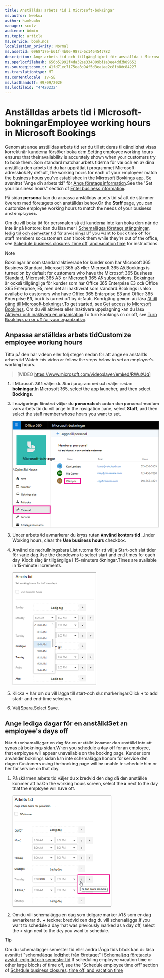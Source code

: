 ```yaml
---
title: Anställdas arbets tid i Microsoft-bokningar
ms.author: kwekua
author: kwekuako
manager: scotv
audience: Admin
ms.topic: article
ms.service: bookings
localization_priority: Normal
ms.assetid: 0968717e-b61f-4b06-987c-6c1464541782
description: Ange arbets tid och tillgänglighet för anställda i Microsoft-bokningar.
ms.openlocfilehash: 656b52992f4da32ae334809bd1a3ee4dd3b89652
ms.sourcegitcommit: 41fd71ec7175ea3b94f5d3ea1ae2c8fb8dc84227
ms.translationtype: MT
ms.contentlocale: sv-SE
ms.lasthandoff: 09/09/2020
ms.locfileid: "47420232"
---
```

# <a name="employee-working-hours-in-microsoft-bookings"></a><span data-ttu-id="3282f-103">Anställdas arbets tid i Microsoft-bokningar</span><span class="sxs-lookup"><span data-stu-id="3282f-103">Employee working hours in Microsoft Bookings</span></span>

<span data-ttu-id="3282f-104">Genom att ange anställdas arbets tid ser du till att deras tillgänglighet visas korrekt när kunderna försöker boka dem.</span><span class="sxs-lookup"><span data-stu-id="3282f-104">Setting employee working hours ensures that their availability is accurately shown when your customers try to book them.</span></span> <span data-ttu-id="3282f-105">Som standard matchar arbets tiderna för var och en av dina anställda den arbets tid du har upprättat i programmet Microsoft-adressbok.</span><span class="sxs-lookup"><span data-stu-id="3282f-105">By default, the working hours for each of your employees match the business hours you've established in the Microsoft Bookings app.</span></span> <span data-ttu-id="3282f-106">Se avsnittet "Ange din arbets tid" för [Ange företags information](enter-business-information.md#set-your-business-hours).</span><span class="sxs-lookup"><span data-stu-id="3282f-106">See the "Set your business hours" section of [Enter business information](enter-business-information.md#set-your-business-hours).</span></span>

<span data-ttu-id="3282f-107">På sidan **personal** kan du anpassa anställdas arbets tid så att de stämmer överens med företagets och anställdas behov.</span><span class="sxs-lookup"><span data-stu-id="3282f-107">On the **Staff** page, you can customize employee working hours to match the needs of your business and employees.</span></span>

<span data-ttu-id="3282f-108">Om du vill boka tid för personalen så att kunderna inte kan boka dem när de inte är på kontoret kan du läsa mer i [Schemalägga företags stängningar, ledig tid och semester tid](schedule-closures-time-off-vacation.md) för anvisningar.</span><span class="sxs-lookup"><span data-stu-id="3282f-108">If you want to book time off for staff members so customers can't book them while they're out of the office, see [Schedule business closures, time off, and vacation time](schedule-closures-time-off-vacation.md) for instructions.</span></span>

> [!NOTE]
> <span data-ttu-id="3282f-109">Bokningar är som standard aktiverade för kunder som har Microsoft 365 Business Standard, Microsoft 365 a3 eller Microsoft 365 A5.</span><span class="sxs-lookup"><span data-stu-id="3282f-109">Bookings is turned on by default for customers who have the Microsoft 365 Business Standard, Microsoft 365 A3, or Microsoft 365 A5 subscriptions.</span></span> <span data-ttu-id="3282f-110">Bokningar är också tillgängliga för kunder som har Office 365 Enterprise E3 och Office 365 Enterprise, E5, men det är inaktiverat som standard.</span><span class="sxs-lookup"><span data-stu-id="3282f-110">Bookings is also available to customers who have Office 365 Enterprise E3 and Office 365 Enterprise E5, but it is turned off by default.</span></span> <span data-ttu-id="3282f-111">Kom igång genom att läsa [få till gång till Microsoft-bokningar](get-access.md).</span><span class="sxs-lookup"><span data-stu-id="3282f-111">To get started, see [Get access to Microsoft Bookings](get-access.md).</span></span> <span data-ttu-id="3282f-112">Om du vill aktivera eller inaktivera uppslagning kan du läsa [Aktivera och inaktivera en organisation](turn-bookings-on-or-off.md).</span><span class="sxs-lookup"><span data-stu-id="3282f-112">To turn Bookings on or off, see [Turn Bookings on or off for your organization](turn-bookings-on-or-off.md).</span></span>

## <a name="customize-employee-working-hours"></a><span data-ttu-id="3282f-113">Anpassa anställdas arbets tid</span><span class="sxs-lookup"><span data-stu-id="3282f-113">Customize employee working hours</span></span>

<span data-ttu-id="3282f-114">Titta på den här videon eller följ stegen nedan för att ange en anställds arbets tid.</span><span class="sxs-lookup"><span data-stu-id="3282f-114">Watch this video or follow the steps below to set an employee's working hours.</span></span>

> [!VIDEO https://www.microsoft.com/videoplayer/embed/RWuXUq]

1. <span data-ttu-id="3282f-115">I Microsoft 365 väljer du Start programmet och väljer sedan **bokningar**.</span><span class="sxs-lookup"><span data-stu-id="3282f-115">In Microsoft 365, select the app launcher, and then select **Bookings**.</span></span>

1. <span data-ttu-id="3282f-116">I navigerings fönstret väljer du **personal**och sedan den personal medlem vars arbets tid du vill ange.</span><span class="sxs-lookup"><span data-stu-id="3282f-116">In the navigation pane, select **Staff**, and then select the staff member whose hours you want to set.</span></span>

   ![Bild av fönstret bokningar personal med markerat namn](../media/bookings-staff-name-highlight.png)

1. <span data-ttu-id="3282f-118">Under arbets tid avmarkerar du kryss rutan **Använd kontors tid** .</span><span class="sxs-lookup"><span data-stu-id="3282f-118">Under Working hours, clear the **Use business hours** checkbox.</span></span>

1. <span data-ttu-id="3282f-119">Använd de nedrullningsbara List rutorna för att välja Start-och slut tider för varje dag.</span><span class="sxs-lookup"><span data-stu-id="3282f-119">Use the dropdowns to select start and end times for each day.</span></span> <span data-ttu-id="3282f-120">Klock slag är tillgängliga i 15-minuters ökningar.</span><span class="sxs-lookup"><span data-stu-id="3282f-120">Times are available in 15-minute increments.</span></span>

   ![Bild av skärmen arbets tid under bokningar](../media/bookings-staff-hours.png)

1. <span data-ttu-id="3282f-122">Klicka **+** här om du vill lägga till start-och slut markeringar.</span><span class="sxs-lookup"><span data-stu-id="3282f-122">Click **+** to add start- and end-time selectors.</span></span>

1. <span data-ttu-id="3282f-123">Välj Spara.</span><span class="sxs-lookup"><span data-stu-id="3282f-123">Select Save.</span></span>

## <a name="set-an-employees-days-off"></a><span data-ttu-id="3282f-124">Ange lediga dagar för en anställd</span><span class="sxs-lookup"><span data-stu-id="3282f-124">Set an employee's days off</span></span>

<span data-ttu-id="3282f-125">När du schemalägger en dag för en anställd kommer den anställd inte att synas på boknings sidan.</span><span class="sxs-lookup"><span data-stu-id="3282f-125">When you schedule a day off for an employee, that employee will appear unavailable on the booking page.</span></span> <span data-ttu-id="3282f-126">Kunder som använder boknings sidan kan inte schemalägga honom för service den dagen.</span><span class="sxs-lookup"><span data-stu-id="3282f-126">Customers using the booking page will be unable to schedule him or her for service on that day.</span></span>

1. <span data-ttu-id="3282f-127">På skärmen arbets tid väljer du **x** bredvid den dag då den anställde kommer att ha.</span><span class="sxs-lookup"><span data-stu-id="3282f-127">On the working hours screen, select the **x** next to the day that the employee will have off.</span></span>

   ![Bild av skärmen för arbets tider med musen över x](../media/bookings-staff-time-off.png)

1. <span data-ttu-id="3282f-129">Om du vill schemalägga en dag som tidigare marker ATS som en dag avmarkerar du **+** tecknet bredvid den dag du vill schemalägga.</span><span class="sxs-lookup"><span data-stu-id="3282f-129">If you want to schedule a day that was previously marked as a day off, select the **+** sign next to the day you want to schedule.</span></span>

> [!TIP]
> <span data-ttu-id="3282f-130">Om du schemalägger semester tid eller andra långa tids block kan du läsa avsnittet "schemalägga ledighet från företaget" i [Schemalägg företagets avslut, ledig tid och semester tid](schedule-closures-time-off-vacation.md#schedule-employee-time-off).</span><span class="sxs-lookup"><span data-stu-id="3282f-130">If scheduling employee vacation time or other large blocks of time off, see the "Schedule employee time off" section of [Schedule business closures, time off, and vacation time](schedule-closures-time-off-vacation.md#schedule-employee-time-off).</span></span>
